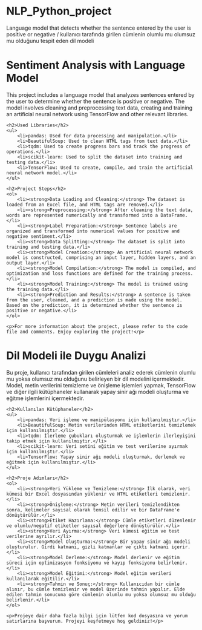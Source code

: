 # NLP_Python_project
Language model that detects whether the sentence entered by the user is positive or negative / kullanıcı tarafında girilen cümlenin olumlu mu olumsuz mu olduğunu tespit eden dil modeli

<html>
<head>
    <title>Sentiment Analysis with Language Model</title>
</head>
<body>
    <h1>Sentiment Analysis with Language Model</h1>
    <p>This project includes a language model that analyzes sentences entered by the user to determine whether the sentence is positive or negative. The model involves cleaning and preprocessing text data, creating and training an artificial neural network using TensorFlow and other relevant libraries.</p>
    
    <h2>Used Libraries</h2>
    <ul>
        <li>pandas: Used for data processing and manipulation.</li>
        <li>BeautifulSoup: Used to clean HTML tags from text data.</li>
        <li>tqdm: Used to create progress bars and track the progress of operations.</li>
        <li>scikit-learn: Used to split the dataset into training and testing data.</li>
        <li>TensorFlow: Used to create, compile, and train the artificial neural network model.</li>
    </ul>

    <h2>Project Steps</h2>
    <ol>
        <li><strong>Data Loading and Cleaning:</strong> The dataset is loaded from an Excel file, and HTML tags are removed.</li>
        <li><strong>Preprocessing:</strong> After cleaning the text data, words are represented numerically and transformed into a DataFrame.</li>
        <li><strong>Label Preparation:</strong> Sentence labels are organized and transformed into numerical values for positive and negative sentiment.</li>
        <li><strong>Data Splitting:</strong> The dataset is split into training and testing data.</li>
        <li><strong>Model Creation:</strong> An artificial neural network model is constructed, comprising an input layer, hidden layers, and an output layer.</li>
        <li><strong>Model Compilation:</strong> The model is compiled, and optimization and loss functions are defined for the training process.</li>
        <li><strong>Model Training:</strong> The model is trained using the training data.</li>
        <li><strong>Prediction and Results:</strong> A sentence is taken from the user, cleaned, and a prediction is made using the model. Based on the prediction, it is determined whether the sentence is positive or negative.</li>
    </ol>
    
    <p>For more information about the project, please refer to the code file and comments. Enjoy exploring the project!</p>
</body>
</html>

<html>
<head>
    <title>Dil Modeli ile Duygu Analizi</title>
</head>
<body>
    <h1>Dil Modeli ile Duygu Analizi</h1>
    <p>Bu proje, kullanıcı tarafından girilen cümleleri analiz ederek cümlenin olumlu mu yoksa olumsuz mu olduğunu belirleyen bir dil modelini içermektedir. Model, metin verilerini temizleme ve önişleme işlemleri yapmak, TensorFlow ve diğer ilgili kütüphaneler kullanarak yapay sinir ağı modeli oluşturma ve eğitme işlemlerini içermektedir.</p>
    
    <h2>Kullanılan Kütüphaneler</h2>
    <ul>
        <li>pandas: Veri işleme ve manipülasyonu için kullanılmıştır.</li>
        <li>BeautifulSoup: Metin verilerinden HTML etiketlerini temizlemek için kullanılmıştır.</li>
        <li>tqdm: İlerleme çubukları oluşturmak ve işlemlerin ilerleyişini takip etmek için kullanılmıştır.</li>
        <li>scikit-learn: Veri setini eğitim ve test verilerine ayırmak için kullanılmıştır.</li>
        <li>TensorFlow: Yapay sinir ağı modeli oluşturmak, derlemek ve eğitmek için kullanılmıştır.</li>
    </ul>

    <h2>Proje Adımları</h2>
    <ol>
        <li><strong>Veri Yükleme ve Temizleme:</strong> İlk olarak, veri kümesi bir Excel dosyasından yüklenir ve HTML etiketleri temizlenir.</li>
        <li><strong>Önişleme:</strong> Metin verileri temizlendikten sonra, kelimeler sayısal olarak temsil edilir ve bir DataFrame'e dönüştürülür.</li>
        <li><strong>Etiket Hazırlama:</strong> Cümle etiketleri düzenlenir ve olumlu/negatif etiketler sayısal değerlere dönüştürülür.</li>
        <li><strong>Veri Ayırma:</strong> Veri kümesi eğitim ve test verilerine ayrılır.</li>
        <li><strong>Model Oluşturma:</strong> Bir yapay sinir ağı modeli oluşturulur. Girdi katmanı, gizli katmanlar ve çıktı katmanı içerir.</li>
        <li><strong>Model Derleme:</strong> Model derlenir ve eğitim süreci için optimizasyon fonksiyonu ve kayıp fonksiyonu belirlenir.</li>
        <li><strong>Model Eğitimi:</strong> Model eğitim verileri kullanılarak eğitilir.</li>
        <li><strong>Tahmin ve Sonuç:</strong> Kullanıcıdan bir cümle alınır, bu cümle temizlenir ve model üzerinde tahmin yapılır. Elde edilen tahmin sonucuna göre cümlenin olumlu mu yoksa olumsuz mu olduğu belirlenir.</li>
    </ol>
    
    <p>Projeye dair daha fazla bilgi için lütfen kod dosyasına ve yorum satırlarına başvurun. Projeyi keşfetmeye hoş geldiniz!</p>
</body>
</html>
